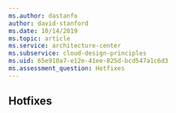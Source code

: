 ```yaml
---
ms.author: dastanfo
author: david-stanford
ms.date: 10/14/2019
ms.topic: article
ms.service: architecture-center
ms.subservice: cloud-design-principles
ms.uid: 65e910a7-e12e-41ee-825d-bcd547a1c6d3
ms.assessment_question: Hotfixes
---
```

## Hotfixes


